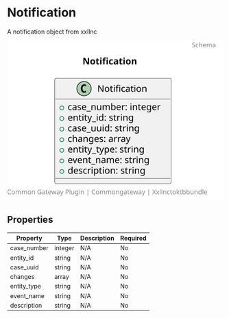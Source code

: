 # Notification

A notification object from xxllnc

![Class Diagram](https://github.com/CommonGateway/XxllncToKTBBundle/blob/sync-assignee-to-betrokkene/docs/schema/xxllnctoktb.notification.svg)

## Properties

| Property | Type | Description | Required |
|----------|------|-------------|----------|
| case_number | integer | N/A | No |
| entity_id | string | N/A | No |
| case_uuid | string | N/A | No |
| changes | array | N/A | No |
| entity_type | string | N/A | No |
| event_name | string | N/A | No |
| description | string | N/A | No |
